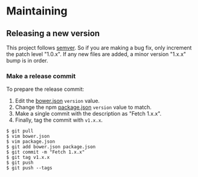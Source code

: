 # Maintaining

## Releasing a new version

This project follows [semver](http://semver.org/). So if you are making a bug
fix, only increment the patch level "1.0.x". If any new files are added, a
minor version "1.x.x" bump is in order.

### Make a release commit

To prepare the release commit:

1. Edit the [bower.json](https://github.com/github/fetch/blob/master/bower.json)
`version` value.
2. Change the npm [package.json](https://github.com/github/fetch/blob/master/package.json)
`version` value to match.
3. Make a single commit with the description as "Fetch 1.x.x".
4. Finally, tag the commit with `v1.x.x`.

```
$ git pull
$ vim bower.json
$ vim package.json
$ git add bower.json package.json
$ git commit -m "Fetch 1.x.x"
$ git tag v1.x.x
$ git push
$ git push --tags
```
